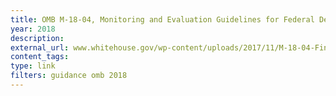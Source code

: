 ```yaml
---
title: OMB M-18-04, Monitoring and Evaluation Guidelines for Federal Departments and Agencies that Administer United States Foreign Assistance
year: 2018
description: 
external_url: www.whitehouse.gov/wp-content/uploads/2017/11/M-18-04-Final.pdf
content_tags: 
type: link
filters: guidance omb 2018
---
```

